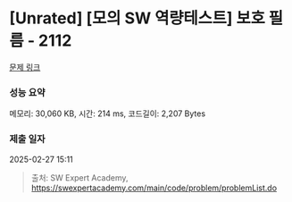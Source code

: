# [Unrated] [모의 SW 역량테스트] 보호 필름 - 2112 

[문제 링크](https://swexpertacademy.com/main/code/problem/problemDetail.do?contestProbId=AV5V1SYKAaUDFAWu) 

### 성능 요약

메모리: 30,060 KB, 시간: 214 ms, 코드길이: 2,207 Bytes

### 제출 일자

2025-02-27 15:11



> 출처: SW Expert Academy, https://swexpertacademy.com/main/code/problem/problemList.do